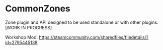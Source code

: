 # CommonZones
Zone plugin and API designed to be used standalone or with other plugins. [WORK IN PROGRESS] 

Workshop Mod: https://steamcommunity.com/sharedfiles/filedetails/?id=2795445138
